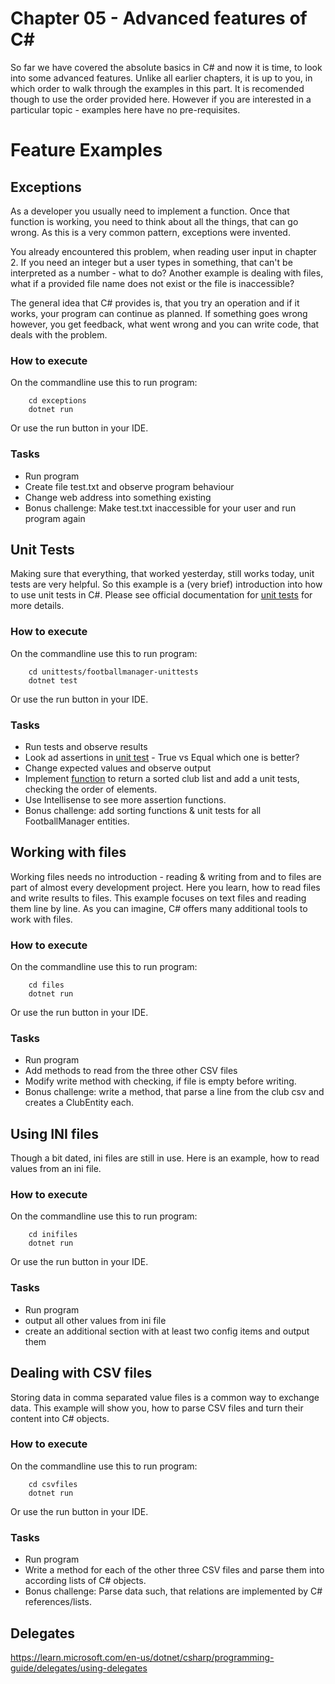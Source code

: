 # Chapter 05 - Advanced features of C#
So far we have covered the absolute basics in C# and now it is time, to look into some advanced features. Unlike all earlier chapters, it is up to you, in which order to walk through the examples in this part. It is recomended though to use the order provided here. However if you are interested in a particular topic - examples here have no pre-requisites. 

# Feature Examples

## Exceptions
As a developer you usually need to implement a function. Once that function is working, you need to think about all the things, that can go wrong. As this is a very common pattern, exceptions were invented. 

You already encountered this problem, when reading user input in chapter 2. If you need an integer but a user types in something, that can't be interpreted as a number - what to do? Another example is dealing with files, what if a provided file name does not exist or the file is inaccessible?

The general idea that C# provides is, that you try an operation and if it works, your program can continue as planned. If something goes wrong however, you get feedback, what went wrong and you can write code, that deals with the problem.

### How to execute
On the commandline use this to run program:
```shell
    cd exceptions
    dotnet run
```
Or use the run button in your IDE.

### Tasks
* Run program
* Create file test.txt and observe program behaviour
* Change web address into something existing
* Bonus challenge: Make test.txt inaccessible for your user and run program again

## Unit Tests
Making sure that everything, that worked yesterday, still works today, unit tests are very helpful. So this example is a (very brief) introduction into how to use unit tests in C#. Please see official documentation for [unit tests](https://learn.microsoft.com/en-us/dotnet/core/testing/) for more details. 

### How to execute
On the commandline use this to run program:
```shell
    cd unittests/footballmanager-unittests
    dotnet test
```
Or use the run button in your IDE.

### Tasks
* Run tests and observe results
* Look ad assertions in [unit test](unittests/footballmanager-unittests/FootballService.Tests/UnitTest1.cs) - True vs Equal which one is better? 
* Change expected values and observe output
* Implement [function](unittests/footballmanager-unittests/FootballService/FootballManager.cs) to return a sorted club list and add a unit tests, checking the order of elements.
* Use Intellisense to see more assertion functions.
* Bonus challenge: add sorting functions & unit tests for all FootballManager entities.

## Working with files
Working files needs no introduction - reading & writing from and to files are part of almost every development project. Here you learn, how to read files and write results to files. This example focuses on text files and reading them line by line. As you can imagine, C# offers many additional tools to work with files.

### How to execute
On the commandline use this to run program:
```shell
    cd files
    dotnet run
```
Or use the run button in your IDE.

### Tasks
* Run program
* Add methods to read from the three other CSV files
* Modify write method with checking, if file is empty before writing.
* Bonus challenge: write a method, that parse a line from the club csv and creates a ClubEntity each.

## Using INI files
Though a bit dated, ini files are still in use. Here is an example, how to read values from an ini file.

### How to execute
On the commandline use this to run program:
```shell
    cd inifiles
    dotnet run
```
Or use the run button in your IDE.

### Tasks
* Run program
* output all other values from ini file
* create an additional section with at least two config items and output them

## Dealing with CSV files
Storing data in comma separated value files is a common way to exchange data. This example will show you, how to parse CSV files and turn their content into C# objects.

### How to execute
On the commandline use this to run program:
```shell
    cd csvfiles
    dotnet run
```
Or use the run button in your IDE.

### Tasks
* Run program
* Write a method for each of the other three CSV files and parse them into according lists of C# objects. 
* Bonus challenge: Parse data such, that relations are implemented by C# references/lists.

## Delegates
https://learn.microsoft.com/en-us/dotnet/csharp/programming-guide/delegates/using-delegates